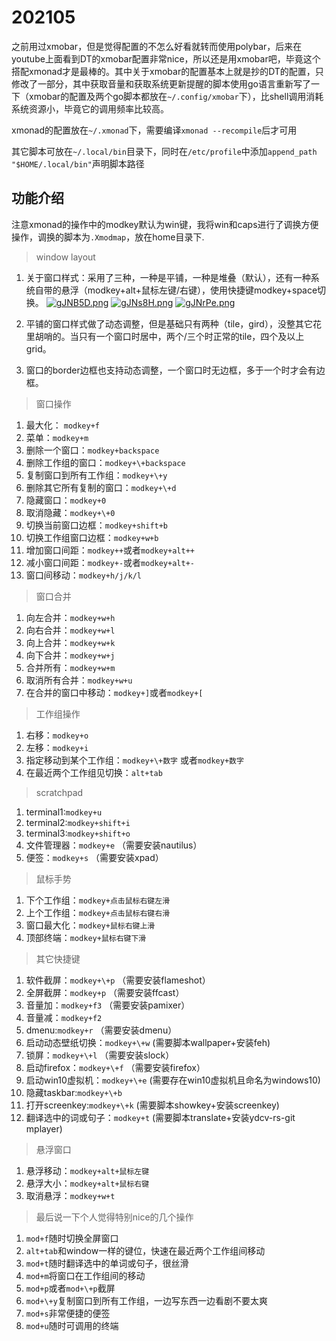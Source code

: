 # 202105

之前用过xmobar，但是觉得配置的不怎么好看就转而使用polybar，后来在youtube上面看到DT的xmobar配置非常nice，所以还是用xmobar吧，毕竟这个搭配xmonad才是最棒的。其中关于xmobar的配置基本上就是抄的DT的配置，只修改了一部分，其中获取音量和获取系统更新提醒的脚本使用go语言重新写了一下（xmobar的配置及两个go脚本都放在`~/.config/xmobar`下），比shell调用消耗系统资源小，毕竟它的调用频率比较高。

xmonad的配置放在`~/.xmonad`下，需要编译`xmonad --recompile`后才可用

其它脚本可放在`~/.local/bin`目录下，同时在`/etc/profile`中添加`append_path "$HOME/.local/bin"`声明脚本路径


## 功能介绍

注意xmonad的操作中的modkey默认为win键，我将win和caps进行了调换方便操作，调换的脚本为`.Xmodmap`，放在home目录下.

 > window layout

  1. 关于窗口样式：采用了三种，一种是平铺，一种是堆叠（默认），还有一种系统自带的悬浮（modkey+alt+鼠标左键/右键），使用快捷键modkey+space切换。
     [![gJNB5D.png](https://z3.ax1x.com/2021/05/09/gJNB5D.png)](https://imgtu.com/i/gJNB5D)
     [![gJNs8H.png](https://z3.ax1x.com/2021/05/09/gJNs8H.png)](https://imgtu.com/i/gJNs8H)
     [![gJNrPe.png](https://z3.ax1x.com/2021/05/09/gJNrPe.png)](https://imgtu.com/i/gJNrPe)  

  2. 平铺的窗口样式做了动态调整，但是基础只有两种（tile，gird），没整其它花里胡哨的。当只有一个窗口时居中，两个/三个时正常的tile，四个及以上grid。
  3. 窗口的border边框也支持动态调整，一个窗口时无边框，多于一个时才会有边框。

 > 窗口操作

  1. 最大化： `modkey+f`
  2. 菜单：`modkey+m`
  3. 删除一个窗口：`modkey+backspace`
  4. 删除工作组的窗口：`modkey+\+backspace`
  5. 复制窗口到所有工作组：`modkey+\+y`
  6. 删除其它所有复制的窗口：`modkey+\+d`
  7. 隐藏窗口：`modkey+0`
  8. 取消隐藏：`modkey+\+0`
  9. 切换当前窗口边框：`modkey+shift+b`
  10. 切换工作组窗口边框：`modkey+w+b`
  11. 增加窗口间距：`modkey++`或者`modkey+alt++`
  12. 减小窗口间距：`modkey+-`或者`modkey+alt+-`
  13. 窗口间移动：`modkey+h/j/k/l`
 
 > 窗口合并
 
  1. 向左合并：`modkey+w+h`
  2. 向右合并：`modkey+w+l`
  3. 向上合并：`modkey+w+k`
  4. 向下合并：`modkey+w+j`
  5. 合并所有：`modkey+w+m`
  6. 取消所有合并：`modkey+w+u`
  7. 在合并的窗口中移动：`modkey+]`或者`modkey+[`

 > 工作组操作

  1. 右移：`modkey+o`
  2. 左移：`modkey+i`
  3. 指定移动到某个工作组：`modkey+\+数字` 或者`modkey+数字`
  4. 在最近两个工作组见切换：`alt+tab`
 
 > scratchpad

  1. terminal1:`modkey+u`
  2. terminal2:`modkey+shift+i`
  3. terminal3:`modkey+shift+o`
  4. 文件管理器：`modkey+e` （需要安装nautilus）
  5. 便签：`modkey+s` （需要安装xpad）

 > 鼠标手势

  1. 下个工作组：`modkey+点击鼠标右键左滑`
  2. 上个工作组：`modkey+点击鼠标右键右滑`
  3. 窗口最大化：`modkey+鼠标右键上滑`
  4. 顶部终端：`modkey+鼠标右键下滑`
  
 > 其它快捷键
 
  1. 软件截屏：`modkey+\+p` （需要安装flameshot）
  2. 全屏截屏：`modkey+p`  （需要安装ffcast）
  3. 音量加：`modkey+f3`  （需要安装pamixer）
  4. 音量减：`modkey+f2`
  5. dmenu:`modkey+r` （需要安装dmenu）
  6. 启动动态壁纸切换：`modkey+\+w` (需要脚本wallpaper+安装feh)
  7. 锁屏：`modkey+\+l`  （需要安装slock）
  8. 启动firefox：`modkey+\+f` （需要安装firefox）
  9. 启动win10虚拟机：`modkey+\+e` (需要存在win10虚拟机且命名为windows10)
  10. 隐藏taskbar:`modkey+\+b`
  11. 打开screenkey:`modkey+\+k` (需要脚本showkey+安装screenkey)
  12. 翻译选中的词或句子：`modkey+t` (需要脚本translate+安装ydcv-rs-git mplayer)

 > 悬浮窗口
 
  1. 悬浮移动：`modkey+alt+鼠标左键`
  2. 悬浮大小：`modkey+alt+鼠标右键`
  3. 取消悬浮：`modkey+w+t`


 > 最后说一下个人觉得特别nice的几个操作
 
  1. `mod+f`随时切换全屏窗口
  2. `alt+tab`和window一样的键位，快速在最近两个工作组间移动
  3. `mod+t`随时翻译选中的单词或句子，很丝滑
  4. `mod+m`将窗口在工作组间的移动
  5. `mod+p`或者`mod+\+p`截屏
  6. `mod+\+y`复制窗口到所有工作组，一边写东西一边看剧不要太爽
  7. `mod+s`非常便捷的便签
  8. `mod+u`随时可调用的终端
